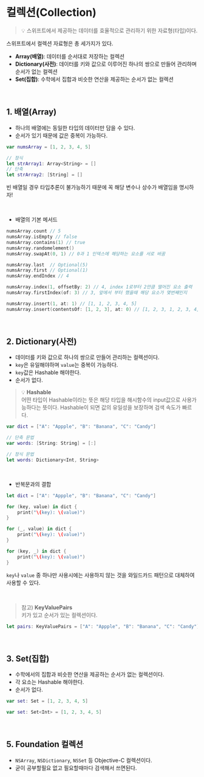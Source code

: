 # 컬렉션(Collection)

> 💡 스위프트에서 제공하는 데이터를 효율적으로 관리하기 위한 자료형(타입)이다.

스위프트에서 컬렉션 자료형은 총 세가지가 있다.

- **Array(배열)**: 데이터를 순서대로 저장하는 컬렉션
- **Dictionary(사전)**: 데이터를 키와 값으로 이루어진 하나의 쌍으로 만들어 관리하며 순서가 없는 컬렉션
- **Set(집합)**: 수학에서 집합과 비슷한 연산을 제공하는 순서가 없는 컬렉션

<br>

## 1. 배열(Array)

- 하나의 배열에는 동일한 타입의 데이터만 담을 수 있다.
- 순서가 있기 때문에 값은 중복이 가능하다.

```swift
var numsArray = [1, 2, 3, 4, 5]

// 정식
let strArray1: Array<String> = []
// 단축
let strArray2: [String] = []
```

빈 배열일 경우 타입추론이 불가능하기 때문에 꼭 해당 변수나 상수가 배열임을 명시하자!

<br>

- 배열의 기본 메서드

```swift
numsArray.count // 5
numsArray.isEmpty // false
numsArray.contains(1) // true
numsArray.randomelement()
numsArray.swapAt(0, 1) // 0과 1 인덱스에 해당하는 요소를 서로 바꿈

numsArray.last  // Optional(5)
numsArray.first // Optional(1)
numsArray.endIndex // 4

numsArray.index(1, offsetBy: 2) // 4, index 1로부터 2만큼 떨어진 요소 출력
numsArray.firstIndex(of: 3) // 3, 앞에서 부터 했을때 해당 요소가 몇번째인지

numsArray.insert(1, at: 1) // [1, 1, 2, 3, 4, 5]
numsArray.insert(contentsOf: [1, 2, 3], at: 0) // [1, 2, 3, 1, 2, 3, 4, 5]
```

<br>

## 2. Dictionary(사전)

- 데이터를 키와 값으로 하나의 쌍으로 만들어 관리하는 컬렉션이다.
- `key`은 유일해야하며 `value`는 중복이 가능하다.
- `key`값은 Hashable 해야한다.
- 순서가 없다.

> 💡 **Hashable** <br>어떤 타입이 Hashable이라는 뜻은 해당 타입을 해시함수의 input값으로 사용가능하다는 뜻이다. Hashable이 되면 값의 유일성을 보장하며 검색 속도가 빠르다.

```swift
var dict = ["A": "Appple", "B": "Banana", "C": "Candy"]

// 단축 문법
var words: [String: String] = [:]

// 정식 문법
let words: Dictionary<Int, String>
```

<br>

- 반복문과의 결합

```swift
let dict = ["A": "Appple", "B": "Banana", "C": "Candy"]

for (key, value) in dict {
	print("\(key): \(value)")
}

for (_, value) in dict {
	print("\(key): \(value)")
}

for (key, _) in dict {
	print("\(key): \(value)")
}
```

`key`나 `value` 중 하나만 사용시에는 사용하지 않는 것을 와일드카드 패턴으로 대체하여 사용할 수 있다.

<br>

> 참고) **KeyValuePairs** <br>키가 있고 순서가 있는 컬렉션이다.
    
```swift
let pairs: KeyValuePairs = ["A": "Appple", "B": "Banana", "C": "Candy"]
```
    
<br>

## 3. Set(집합)


- 수학에서의 집합과 비슷한 연산을 제공하는 순서가 없는 컬렉션이다.
- 각 요소는 Hashable 해야한다.
- 순서가 없다.

```swift
var set: Set = [1, 2, 3, 4, 5]

var set: Set<Int> = [1, 2, 3, 4, 5]
```

<br>

## 5. Foundation 컬렉션

- `NSArray`, `NSDictionary`, `NSSet` 등 Objective-C 컬렉션이다.
- 굳이 공부할필요 없고 필요할때마다 검색해서 쓰면된다.